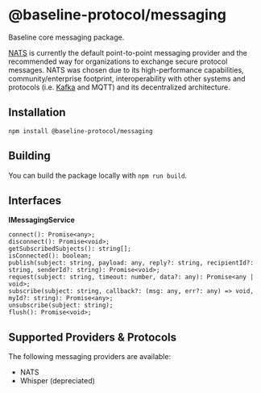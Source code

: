 # @baseline-protocol/messaging

Baseline core messaging package.

[NATS](https://nats.io) is currently the default point-to-point messaging
provider and the recommended way for organizations to exchange secure protocol
messages. NATS was chosen due to its high-performance capabilities,
community/enterprise footprint, interoperability with other systems and
protocols (i.e. [Kafka](https://github.com/nats-io/nats-kafka) and MQTT) and its
decentralized architecture.

## Installation

`npm install @baseline-protocol/messaging`

## Building

You can build the package locally with `npm run build`.

## Interfaces

**IMessagingService**

```
connect(): Promise<any>;
disconnect(): Promise<void>;
getSubscribedSubjects(): string[];
isConnected(): boolean;
publish(subject: string, payload: any, reply?: string, recipientId?: string, senderId?: string): Promise<void>;
request(subject: string, timeout: number, data?: any): Promise<any | void>;
subscribe(subject: string, callback?: (msg: any, err?: any) => void, myId?: string): Promise<any>;
unsubscribe(subject: string);
flush(): Promise<void>;
```

## Supported Providers & Protocols

The following messaging providers are available:

- NATS
- Whisper (depreciated)

